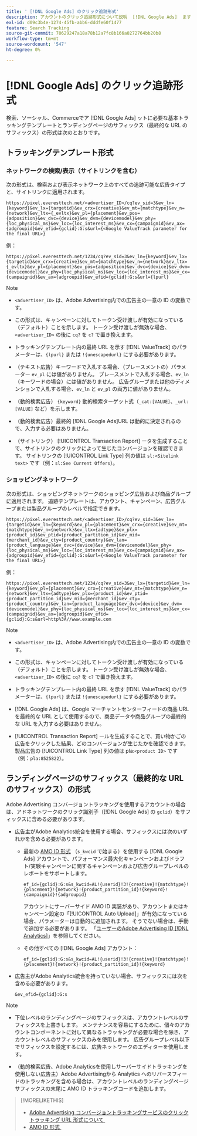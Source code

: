 ```yaml
---
title: ' [!DNL Google Ads] のクリック追跡形式'
description: アカウントのクリック追跡形式について説明  [!DNL Google Ads]  ます。
exl-id: d09c3b4e-1274-45fb-abb6-dddfe60f1477
feature: Search Tracking
source-git-commit: 70629247a18a78b12a7fc8b166a0272764bb20b8
workflow-type: tm+mt
source-wordcount: '547'
ht-degree: 0%

---
```


# [!DNL Google Ads] のクリック追跡形式

検索、ソーシャル、Commerceでア [!DNL Google Ads] ットに必要な基本トラッキングテンプレートとランディングページのサフィックス（最終的な URL のサフィックス）の形式は次のとおりです。

## トラッキングテンプレート形式

### ネットワークの検索/表示（サイトリンクを含む）

次の形式は、検索および表示ネットワーク上のすべての追跡可能な広告タイプと、サイトリンクに適用されます。

`https://pixel.everesttech.net/<advertiser_ID>/cq?ev_sid=3&ev_ln={keyword}&ev_lx={targetid}&ev_crx={creative}&ev_mt={matchtype}&ev_n={network}&ev_ltx={_evltx}&ev_pl={placement}&ev_pos={adposition}&ev_dvc={device}&ev_dvm={devicemodel}&ev_phy={loc_physical_ms}&ev_loc={loc_interest_ms}&ev_cx={campaignid}&ev_ax={adgroupid}&ev_efid={gclid}:G:s&url={<Google ValueTrack parameter for the final URL>}`

例：

`https://pixel.everesttech.net/1234/cq?ev_sid=3&ev_ln={keyword}&ev_lx={targetid}&ev_crx={creative}&ev_mt={matchtype}&ev_n={network}&ev_ltx={_evltx}&ev_pl={placement}&ev_pos={adposition}&ev_dvc={device}&ev_dvm={devicemodel}&ev_phy={loc_physical_ms}&ev_loc={loc_interest_ms}&ev_cx={campaignid}&ev_ax={adgroupid}&ev_efid={gclid}:G:s&url={lpurl}`

>[!NOTE]
>
>* `<advertiser_ID>` は、Adobe Advertising内での広告主の一意の ID の変数です。
>
>* この形式は、キャンペーンに対してトークン受け渡しが有効になっている（デフォルト）ことを示します。 トークン受け渡しが無効な場合、`<advertiser_ID>` の後に `cq?` を `c?` で置き換えます。
>
>* トラッキングテンプレート内の最終 URL を示す [!DNL ValueTrack] のパラメーターは、`{lpurl}` または `!{unescapedurl}` にする必要があります。
>
>* （テキスト広告）キーワードで入札する場合、（プレースメントの）パラメーター `ev_pl` には値がありません。 プレースメントで入札する場合、`ev_ln` （キーワードの場合）には値がありません。 広告グループまたは他のディメンションで入札する場合、`ev_ln` と `ev_pl` の両方に値がありません。
>
>* （動的検索広告） `{keyword}` 動的検索ターゲット式（`_cat:[VALUE]`、`_url:[VALUE]` など）を示します。
>
>* （動的検索広告）最終的 [!DNL Google Ads]URL は動的に決定されるので、入力する必要はありません。
>
>* （サイトリンク） [!UICONTROL Transaction Report] ータを生成することで、サイトリンクのクリックによって生じたコンバージョンを確認できます。 サイトリンクの [!UICONTROL Link Type] 列の値は `sl:<Sitelink text>` です（例：`sl:See Current Offers`）。

### ショッピングネットワーク

次の形式は、ショッピングネットワークのショッピング広告および商品グループに適用されます。 追跡テンプレートは、アカウント、キャンペーン、広告グループまたは製品グループのレベルで指定できます。

`https://pixel.everesttech.net/<advertiser_ID>/cq?ev_sid=3&ev_lx={targetid}&ev_ln={keyword}&ev_pl={placement}&ev_crx={creative}&ev_mt={matchtype}&ev_n={network}&ev_ltx={adtype}&ev_plx={product_id}&ev_ptid={product_partition_id}&ev_mid={merchant_id}&ev_cty={product_country}&ev_lan={product_language}&ev_dvc={device}&ev_dvm={devicemodel}&ev_phy={loc_physical_ms}&ev_loc={loc_interest_ms}&ev_cx={campaignid}&ev_ax={adgroupid}&ev_efid={gclid}:G:s&url={<Google ValueTrack parameter for the final URL>}`

例：

`https://pixel.everesttech.net/1234/cq?ev_sid=3&ev_lx={targetid}&ev_ln={keyword}&ev_pl={placement}&ev_crx={creative}&ev_mt={matchtype}&ev_n={network}&ev_ltx={adtype}&ev_plx={product_id}&ev_ptid={product_partition_id}&ev_mid={merchant_id}&ev_cty={product_country}&ev_lan={product_language}&ev_dvc={device}&ev_dvm={devicemodel}&ev_phy={loc_physical_ms}&ev_loc={loc_interest_ms}&ev_cx={campaignid}&ev_ax={adgroupid}&ev_efid={gclid}:G:s&url=http%3A//www.example.com`

>[!NOTE]
>
>* `<advertiser_ID>` は、Adobe Advertising内での広告主の一意の ID の変数です。
>
>* この形式は、キャンペーンに対してトークン受け渡しが有効になっている（デフォルト）ことを示します。 トークン受け渡しが無効な場合、`<advertiser_ID>` の後に `cq?` を `c?` で置き換えます。
>
>* トラッキングテンプレート内の最終 URL を示す [!DNL ValueTrack] のパラメーターは、`{lpurl}` または `!{unescapedurl}` にする必要があります。
>
>* [!DNL Google Ads] は、Google マーチャントセンターフィードの商品 URL を最終的な URL として使用するので、商品データや商品グループの最終的な URL を入力する必要はありません。
>
>* [!UICONTROL Transaction Report] ールを生成することで、買い物かごの広告をクリックした結果、どのコンバージョンが生じたかを確認できます。 製品広告の [!UICONTROL Link Type] 列の値は pla:`<product ID>` です（例：`pla:8525822`）。

## ランディングページのサフィックス（最終的な URL のサフィックス）の形式

Adobe Advertising コンバージョントラッキングを使用するアカウントの場合は、アドネットワークのクリック識別子（[!DNL Google Ads] の `gclid`）をサフィックスに含める必要があります。

* 広告主がAdobe Analytics統合を使用する場合、サフィックスには次のいずれかを含める必要があります。

   * 最新の [AMO ID 形式 &#x200B;](/help/integrations/analytics/ids.md#amo-id-formats) （`s_kwcid` で始まる）を使用する [!DNL Google Ads] アカウントで、パフォーマンス最大化キャンペーンおよびドラフト/実験キャンペーンに関するキャンペーンおよび広告グループレベルのレポートをサポートします。

     `ef_id={gclid}:G:s&s_kwcid=AL!{userid}!3!{creative}!{matchtype}!{placement}!{network}!{product_partition_id}!{keyword}!{campaignid}!{adgroupid}`

     アカウントにサーバーサイド AMO ID 実装があり、アカウントまたはキャンペーン設定の「[!UICONTROL Auto Upload]」が有効になっている場合、パラメーターは自動的に追加されます。 そうでない場合は、手動で追加する必要があります。 「[&#x200B; ユーザーのAdobe Advertising ID [!DNL Analytics]](/help/integrations/analytics/ids.md#amo-id-implement)」を参照してください。

   * その他すべての [!DNL Google Ads] アカウント：

     `ef_id={gclid}:G:s&s_kwcid=AL!{userid}!3!{creative}!{matchtype}!{placement}!{network}!{product_partition_id}!{keyword}`

* 広告主がAdobe Analytics統合を持っていない場合、サフィックスには次を含める必要があります。

  `&ev_efid={gclid}:G:s`

>[!NOTE]
>
>* 下位レベルのランディングページのサフィックスは、アカウントレベルのサフィックスを上書きします。 メンテナンスを容易にするために、個々のアカウントコンポーネントに対して異なるトラッキングが必要な場合を除き、アカウントレベルのサフィックスのみを使用します。 広告グループレベル以下でサフィックスを設定するには、広告ネットワークのエディターを使用します。
>
>* （動的検索広告、Adobe Analyticsを使用しサーバーサイドトラッキングを使用しない広告主）Adobe Advertisingから Analytics へのリバースフィードのトラッキングを含める場合は、アカウントレベルのランディングページサフィックスの末尾に AMO ID トラッキングコードを追加します。

>[!MORELIKETHIS]
>
>* [Adobe Advertising コンバージョントラッキングサービスのクリックトラッキング URL 形式について &#x200B;](formats-click-tracking-about.md)
>* [AMO ID 形式 &#x200B;](/help/integrations/analytics/ids.md#amo-id-formats)
